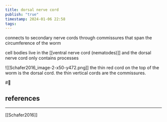 ```yaml
---
title: dorsal nerve cord
publish: "true"
timestamp: 2024-01-06 22:58
tags:
---
```

connects to secondary nerve cords through commissures that span the circumference of the worm

cell bodies live in the [[ventral nerve cord (nematodes)]] and the dorsal nerve cord only contains processes

![[Schafer2016_image-2-x50-y472.png]]
the thin red cord on the top of the worm is the dorsal cord. the thin vertical cords are the commissures.


#🥚 
## references
---
[[Schafer2016]]